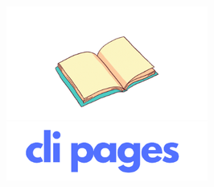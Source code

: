 <div align="center">
  <br />
  <p>
    <p float="left">
      <img src="https://raw.githubusercontent.com/jaipack17/cli-pagees/main/assets/ezgif.com-gif-maker.gif" width="400px" /> 
      <img src="https://raw.githubusercontent.com/jaipack17/cli-pagees/main/assets/cli_pages-removebg-preview%20(1).png" width="400px" />
    </p>
  </p>
  <br />
<!--   <p>
    <a href="https://www.npmjs.com/package/ruxe"><img src="https://img.shields.io/npm/v/ruxe.svg?maxAge=3600" alt="NPM version" /></a>
    <a href="https://www.npmjs.com/package/ruxe"><img src="https://img.shields.io/npm/dt/ruxe.svg?maxAge=3600" alt="NPM downloads" /></a>
  </p> -->
</div>
